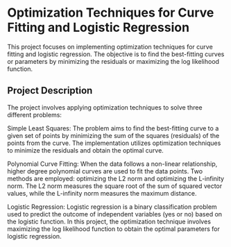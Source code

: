 # Optimization Techniques for Curve Fitting and Logistic Regression
This project focuses on implementing optimization techniques for curve fitting and logistic regression. The objective is to find the best-fitting curves or parameters by minimizing the residuals or maximizing the log likelihood function.

## Project Description
The project involves applying optimization techniques to solve three different problems:

Simple Least Squares: The problem aims to find the best-fitting curve to a given set of points by minimizing the sum of the squares (residuals) of the points from the curve. The implementation utilizes optimization techniques to minimize the residuals and obtain the optimal curve.

Polynomial Curve Fitting: When the data follows a non-linear relationship, higher degree polynomial curves are used to fit the data points. Two methods are employed: optimizing the L2 norm and optimizing the L-infinity norm. The L2 norm measures the square root of the sum of squared vector values, while the L-infinity norm measures the maximum distance.

Logistic Regression: Logistic regression is a binary classification problem used to predict the outcome of independent variables (yes or no) based on the logistic function. In this project, the optimization technique involves maximizing the log likelihood function to obtain the optimal parameters for logistic regression.
